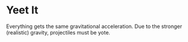 # Yeet It

Everything gets the same gravitational acceleration. Due to the stronger (realistic) gravity, projectiles must be yote.
